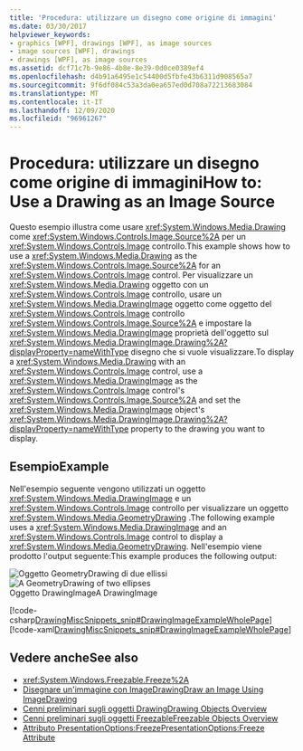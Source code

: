 ```yaml
---
title: 'Procedura: utilizzare un disegno come origine di immagini'
ms.date: 03/30/2017
helpviewer_keywords:
- graphics [WPF], drawings [WPF], as image sources
- image sources [WPF], drawings
- drawings [WPF], as image sources
ms.assetid: dcf71c7b-9e86-4b8e-8e39-0d0ce0389ef4
ms.openlocfilehash: d4b91a6495e1c54400d5fbfe43b6311d908565a7
ms.sourcegitcommit: 9f6df084c53a3da0ea657ed0d708a72213683084
ms.translationtype: MT
ms.contentlocale: it-IT
ms.lasthandoff: 12/09/2020
ms.locfileid: "96961267"
---
```

# <a name="how-to-use-a-drawing-as-an-image-source"></a><span data-ttu-id="69cae-102">Procedura: utilizzare un disegno come origine di immagini</span><span class="sxs-lookup"><span data-stu-id="69cae-102">How to: Use a Drawing as an Image Source</span></span>
<span data-ttu-id="69cae-103">Questo esempio illustra come usare <xref:System.Windows.Media.Drawing> come <xref:System.Windows.Controls.Image.Source%2A> per un <xref:System.Windows.Controls.Image> controllo.</span><span class="sxs-lookup"><span data-stu-id="69cae-103">This example shows how to use a <xref:System.Windows.Media.Drawing> as the <xref:System.Windows.Controls.Image.Source%2A> for an <xref:System.Windows.Controls.Image> control.</span></span> <span data-ttu-id="69cae-104">Per visualizzare un <xref:System.Windows.Media.Drawing> oggetto con un <xref:System.Windows.Controls.Image> controllo, usare un <xref:System.Windows.Media.DrawingImage> oggetto come oggetto del <xref:System.Windows.Controls.Image> controllo <xref:System.Windows.Controls.Image.Source%2A> e impostare la <xref:System.Windows.Media.DrawingImage> proprietà dell'oggetto sul <xref:System.Windows.Media.DrawingImage.Drawing%2A?displayProperty=nameWithType> disegno che si vuole visualizzare.</span><span class="sxs-lookup"><span data-stu-id="69cae-104">To display a <xref:System.Windows.Media.Drawing> with an <xref:System.Windows.Controls.Image> control, use a <xref:System.Windows.Media.DrawingImage> as the <xref:System.Windows.Controls.Image> control's <xref:System.Windows.Controls.Image.Source%2A> and set the <xref:System.Windows.Media.DrawingImage> object's <xref:System.Windows.Media.DrawingImage.Drawing%2A?displayProperty=nameWithType> property to the drawing you want to display.</span></span>  
  
## <a name="example"></a><span data-ttu-id="69cae-105">Esempio</span><span class="sxs-lookup"><span data-stu-id="69cae-105">Example</span></span>  
 <span data-ttu-id="69cae-106">Nell'esempio seguente vengono utilizzati un oggetto <xref:System.Windows.Media.DrawingImage> e un <xref:System.Windows.Controls.Image> controllo per visualizzare un oggetto <xref:System.Windows.Media.GeometryDrawing> .</span><span class="sxs-lookup"><span data-stu-id="69cae-106">The following example uses a <xref:System.Windows.Media.DrawingImage> and an <xref:System.Windows.Controls.Image> control to display a <xref:System.Windows.Media.GeometryDrawing>.</span></span> <span data-ttu-id="69cae-107">Nell'esempio viene prodotto l'output seguente:</span><span class="sxs-lookup"><span data-stu-id="69cae-107">This example produces the following output:</span></span>  
  
 <span data-ttu-id="69cae-108">![Oggetto GeometryDrawing di due ellissi](./media/graphicsmm-geodraw.jpg "graphicsmm_geodraw")</span><span class="sxs-lookup"><span data-stu-id="69cae-108">![A GeometryDrawing of two ellipses](./media/graphicsmm-geodraw.jpg "graphicsmm_geodraw")</span></span>  
<span data-ttu-id="69cae-109">Oggetto DrawingImage</span><span class="sxs-lookup"><span data-stu-id="69cae-109">A DrawingImage</span></span>  
  
 [!code-csharp[DrawingMiscSnippets_snip#DrawingImageExampleWholePage](~/samples/snippets/csharp/VS_Snippets_Wpf/DrawingMiscSnippets_snip/CSharp/DrawingImageExample.cs#drawingimageexamplewholepage)]
 [!code-xaml[DrawingMiscSnippets_snip#DrawingImageExampleWholePage](~/samples/snippets/xaml/VS_Snippets_Wpf/DrawingMiscSnippets_snip/XAML/DrawingImageExample.xaml#drawingimageexamplewholepage)]  
  
## <a name="see-also"></a><span data-ttu-id="69cae-110">Vedere anche</span><span class="sxs-lookup"><span data-stu-id="69cae-110">See also</span></span>

- <xref:System.Windows.Freezable.Freeze%2A>
- [<span data-ttu-id="69cae-111">Disegnare un'immagine con ImageDrawing</span><span class="sxs-lookup"><span data-stu-id="69cae-111">Draw an Image Using ImageDrawing</span></span>](how-to-draw-an-image-using-imagedrawing.md)
- [<span data-ttu-id="69cae-112">Cenni preliminari sugli oggetti Drawing</span><span class="sxs-lookup"><span data-stu-id="69cae-112">Drawing Objects Overview</span></span>](drawing-objects-overview.md)
- [<span data-ttu-id="69cae-113">Cenni preliminari sugli oggetti Freezable</span><span class="sxs-lookup"><span data-stu-id="69cae-113">Freezable Objects Overview</span></span>](../advanced/freezable-objects-overview.md)
- [<span data-ttu-id="69cae-114">Attributo PresentationOptions:Freeze</span><span class="sxs-lookup"><span data-stu-id="69cae-114">PresentationOptions:Freeze Attribute</span></span>](../advanced/presentationoptions-freeze-attribute.md)
